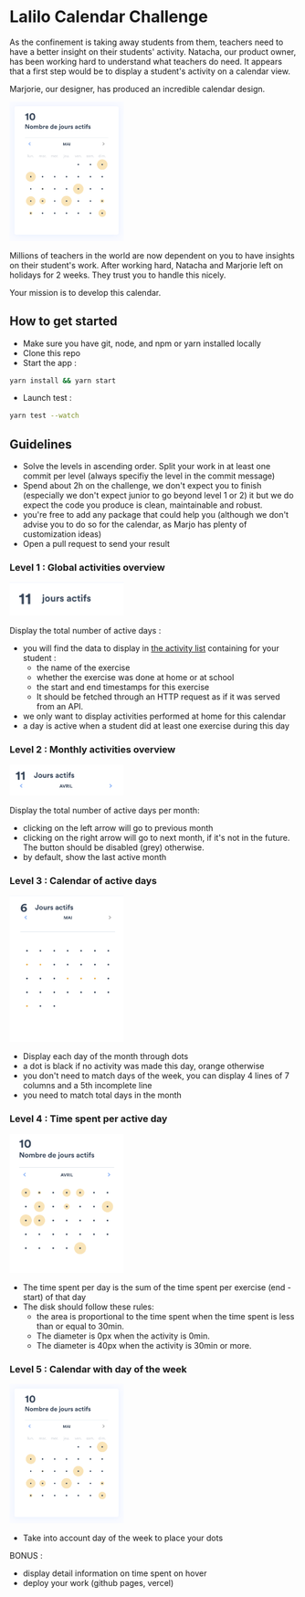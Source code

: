 # Lalilo Calendar Challenge

As the confinement is taking away students from them, teachers need to have a better insight on their students' activity. Natacha, our product owner, has been working hard to understand what teachers do need. It appears that a first step would be to display a student's activity on a calendar view.

Marjorie, our designer, has produced an incredible calendar design.

<img src="./assets/calendar.png" width="200" />

Millions of teachers in the world are now dependent on you to have insights on their student's work. After working hard, Natacha and Marjorie left on holidays for 2 weeks. They trust you to handle this nicely.

Your mission is to develop this calendar. 

## How to get started

- Make sure you have git, node, and npm or yarn installed locally
- Clone this repo
- Start the app : 
```bash
yarn install && yarn start
```
- Launch test : 

```bash
yarn test --watch
```

## Guidelines

- Solve the levels in ascending order. Split your work in at least one commit per level (always specifiy the level in the commit message)
- Spend about 2h on the challenge, we don't expect you to finish (especially we don't expect junior to go beyond level 1 or 2) it but we do expect the code you produce is clean, maintainable and robust.
- you're free to add any package that could help you (although we don't advise you to do so for the calendar, as Marjo has plenty of customization ideas)
- Open a pull request to send your result

### Level 1 :  Global activities overview

<img src="./assets/level1.png" width="200" />

Display the total number of active days :
- you will find the data to display in <a href="./public/student-activity.json">the activity list</a> containing for your student : 
  - the name of the exercise
  - whether the exercise was done at home or at school
  - the start and end timestamps for this exercise
  - It should be fetched through an HTTP request as if it was served from an API.
- we only want to display activities performed at home for this calendar
- a day is active when a student did at least one exercise during this day

### Level 2 : Monthly activities overview

<img src="./assets/level2.png" width="200" />

Display the total number of active days per month:
- clicking on the left arrow will go to previous month
- clicking on the right arrow will go to next month, if it's not in the future. The button should be disabled (grey) otherwise.
- by default, show the last active month

### Level 3 : Calendar of active days

<img src="./assets/level3.png" width="200" />

- Display each day of the month through dots
- a dot is black if no activity was made this day, orange otherwise
- you don't need to match days of the week, you can display 4 lines of 7 columns and a 5th incomplete line
- you need to match total days in the month


### Level 4 : Time spent per active day

<img src="./assets/level4.png" width="200" />

- The time spent per day is the sum of the time spent per exercise (end - start) of that day
- The disk should follow these rules:
  - the area is proportional to the time spent when the time spent is less than or equal to 30min.
  - The diameter is 0px when the activity is 0min.
  - The diameter is 40px when the activity is 30min or more.

### Level 5 : Calendar with day of the week

<img src="./assets/calendar.png" width="200" />

- Take into account day of the week to place your dots

BONUS : 
- display detail information on time spent on hover
- deploy your work (github pages, vercel)
